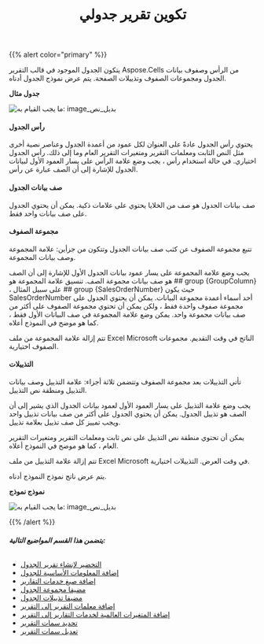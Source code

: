 ﻿---
title: تكوين تقرير جدولي
type: docs
weight: 70
url: /ar/reportingservices/creating-tabular-report/
---
{{% alert color="primary" %}} 

يتكون الجدول الموجود في قالب التقرير Aspose.Cells من الرأس وصفوف بيانات الجدول ومجموعات الصفوف وتذييلات الصفحة. يتم عرض نموذج الجدول أدناه.

**جدول مثال** 

![ما يجب القيام به: image_بديل_نص](creating-tabular-report_1.png)
#### **رأس الجدول**
يحتوي رأس الجدول عادةً على العنوان لكل عمود من أعمدة الجدول وعناصر نصية أخرى مثل النص الثابت ومعلمات التقرير ومتغيرات التقرير العام وما إلى ذلك. رأس الجدول اختياري. في حالة استخدام رأس ، يجب وضع علامة الرأس على يسار العمود الأول لبيانات الجدول للإشارة إلى أن الصف عبارة عن رأس.
#### **صف بيانات الجدول**
صف بيانات الجدول هو صف من الخلايا يحتوي على علامات ذكية. يمكن أن يحتوي الجدول على صف بيانات واحد فقط.
#### **مجموعة الصفوف**
تتبع مجموعة الصفوف عن كثب صف بيانات الجدول وتتكون من جزأين: علامة المجموعة وصف بيانات المجموعة.

يجب وضع علامة المجموعة على يسار عمود بيانات الجدول الأول للإشارة إلى أن الصف هو صف بيانات مجموعة الصف. تنسيق علامة المجموعة هو ## group {GroupColumn} ، على سبيل المثال ## group {SalesOrderNumber} حيث يكون SalesOrderNumber أحد أسماء أعمدة مجموعة البيانات. يمكن أن يحتوي الجدول على مجموعة صفوف واحدة فقط ، ولكن يمكن أن تحتوي مجموعة الصفوف على أكثر من صف بيانات مجموعة واحد. يمكن وضع علامة المجموعة في صف البيانات الأول فقط ، كما هو موضح في النموذج أعلاه.

تتم إزالة علامة المجموعة من ملف Excel Microsoft الناتج في وقت التقديم. مجموعات الصفوف اختيارية.
#### **التذييلات**
 تأتي التذييلات بعد مجموعة الصفوف وتتضمن ثلاثة أجزاء: علامة التذييل وصف بيانات التذييل ومنطقة نص التذييل.

يجب وضع علامة التذييل على يسار العمود الأول لعمود بيانات الجدول الذي يشير إلى أن الصف هو تذييل الجدول. يمكن أن يحتوي الجدول على أكثر من صف بيانات تذييل واحد ويجب تمييز كل صف تذييل بعلامة تذييل.

يمكن أن تحتوي منطقة نص التذييل على نص ثابت ومعلمات التقرير ومتغيرات التقرير العام ، كما هو موضح في النموذج أعلاه.

تتم إزالة علامة التذييل من ملف Excel Microsoft في وقت العرض. التذييلات اختيارية.

يتم عرض ناتج نموذج النموذج أدناه.

**نموذج نموذج** 

![ما يجب القيام به: image_بديل_نص](creating-tabular-report_2.png)

{{% /alert %}} 
###### **يتضمن هذا القسم المواضيع التالية:**
- [التحضير لإنشاء تقرير الجدول](/cells/ar/reportingservices/preparing-for-creating-table-report/)
- [إضافة المعلومات الأساسية للجدول](/cells/ar/reportingservices/adding-base-information-for-table/)
- [إضافة صيغ خدمات التقارير](/cells/ar/reportingservices/adding-reporting-services-formulas/)
- [مضيفا مجموعة الجدول](/cells/ar/reportingservices/adding-table-group/)
- [مضيفا تذييلات الجدول](/cells/ar/reportingservices/adding-table-footers/)
- [إضافة معلمات التقرير إلى التقرير](/cells/ar/reportingservices/adding-report-parameters-to-report/)
- [إضافة المتغيرات العالمية لخدمات التقارير إلى التقرير](/cells/ar/reportingservices/adding-reporting-services-global-variables-to-report/)
- [تحديد سمات التقرير](/cells/ar/reportingservices/setting-report-attributes/)
- [تعديل سمات التقرير](/cells/ar/reportingservices/modifying-report-attributes/)
